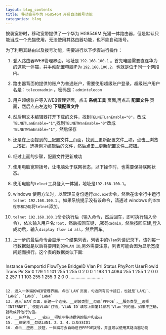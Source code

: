 ```yaml
---
layout: blog_contents
title: 移动宽带华为 HG8546M 开启自动拨号功能
categories: blog
---
```


按装宽带时，移动宽带提供了一个华为 HG8546M 光猫一体路由器，但是默认只能当成一个光猫使用，无法使用其路由器功能，也不能自动拨号。

为了利用其路由以及拨号功能，需要进行以下步骤进行操作：

1. 登入路由器WEB管理界面，地址是 `192.168.100.1` 。首先电脑需要直连华为的这款一体猫，并手动配置电脑IP为 `192.168.100.2`，也就是位于同一个网段内。
2. 路由器背面的提供的账户为普通账户，需要使用超级账户登录，超级账户用户名是：`telecomadmin` ，密码是：`admintelecom`
3. 用户超级账户等入WEB管理界面，点击 __系统工具__ 页面,再点击 __配置文件__ 页面，然后点击左边的 __下载配置文件__ 
4. 然后用文本编辑器打开下载的文件，找到`TELNETLanEnable="0"`，改成`TELNETLanEnable="1"`,找到`TELNETWanEnable="0"`改成`TELNETWanEnable="1"`，然后保存
5. 还是在上面提到的__配置文件__页面，找到__更新配置文件__项，点击__浏览__按钮，选择刚才编辑后的文件，然后点击__更新配置文件__按钮。
6. 经过上面的步骤，配置文件更新成功
7. 使用电脑宽带拨号，让电脑处于联网状态，以下操作时，也需要保持联网状态。
8. 使用电脑的`telnet`工具登入一体猫，地址是`192.168.100.1`。
9. windows 使用方法时，以管理员身份运行`cmd.exe`命令，然后在命令行中运行`telnet 192.168.100.1` 。如果系统提示没有该命令，请通过 windows 的`添加程序和功能`将`telnet`添加。
10. `telnet 192.168.100.1`命令执行后（输入命令，然后回车，即可执行输入命令），依次输入用户名:`root`，然后按回车键，,密码:`admin`，然后按回车建,登入成功后，输入`display flow id all`，然后回车。
11. 上一步的最后命令会显示一个结果列表，列表中的`Vlan`列请记录下，该列每一行数据就是以后将要用到的`VLAN ID`,另外需要注意，列表可能会因为显示宽度问题而换行。这个表的数据类似下面:

    ```
   Instance  Gemportid  FlowType  BridgeID   Vlan   Pri  Status  PhyPort  UserFlowid  Trans  Pir  Sir
   0         129        1         1          101    255  1       255      0           2      0    0
   1         193        1         1          4094   255  1       255      1           2      0    0
   2         257        1         1          103    255  1       255      3           2      0    0
   .............
   .............
   ```

12. 进入一体猫的WEB管理界面，点击`LAN`页面，勾选所有网卡接口，也就是`LAN1`、`LAN2`、`LAN3`、`LAN4`
13. 进入`WAN`页面，新建一个连接。__封装类型__勾选`PPPOE`,__服务类型__选择`INTERNET`,`使能VLAN`打钩,`VLAN ID`填写上面第11部的`Vlan`列的值。如果不正确，就改成其他行的值。
14. __用户名__、__密码__项填写移动提供的账户和密码
15. __绑定项__勾选LAN1、2、3、4，以及SSID1
16. 点击__应用__按钮，一体猫将会自动进行PPPOE拨号，并且可以使用其路由器功能

